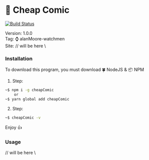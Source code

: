 # 🦸 Cheap Comic

[![Build Status](https://www.travis-ci.com/Lynicis/CheapComic.svg?token=jRkZM9qch8twsKXTGxyc&branch=master)](https://www.travis-ci.com/Lynicis/CheapComic)

Version: 1.0.0  
Tag: ⌚ alanMoore-watchmen  
Site: // will be here \\

### Installation

To download this program, you must download 🍀 NodeJS & 📦 NPM

1. Step:

```bash
~$ npm i -g cheapComic
    or
~$ yarn global add cheapComic
```

2. Step:

```bash
~$ cheapComic -v
```

Enjoy 👍

### Usage

// will be here \\
